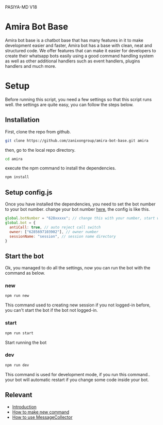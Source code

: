 PASIYA-MD V18

# Amira Bot Base
Amira bot base is a chatbot base that has many features in it to make development easier and faster, Amira bot has a base with clean, neat and structured code. We offer features that can make it easier for developers to create their whatsapp bots easily using a good command handling system as well as other additional handlers such as event handlers, plugins handlers and much more.
# Setup
Before running this script, you need a few settings so that this script runs well. the settings are quite easy, you can follow the steps below.

## Installation
First, clone the repo from github.
```bash
git clone https://github.com/zanixongroup/amira-bot-base.git amira
```

then, go to the local repo directory.
```bash
cd amira
```

execute the npm command to install the dependencies.
```bash
npm install
```

## Setup config.js
Once you have installed the dependencies, you need to set the bot number to your bot number. change your bot number [here](https://github.com/ZanixonGroup/amira-bot-base/blob/master/src%2Fconfig.js#L7), the config is like this.

```js
global.botNumber = "628xxxxx"; // change this with your number, start with your country code number
global.bot = {
  antiCall: true, // auto reject call switch
  owner: ["6285697103902"], // owner number
  sessionName: "session", // session name directory
}
```

## Start the bot
Ok, you managed to do all the settings, now you can run the bot with the command as below.

### new
```bash
npm run new
```
This command used to creating new session if you not logged-in before, you can't start the bot if the bot not logged-in.

### start
```bash
npm run start
```
Start running the bot

### dev
```bash
npm run dev
```
This command is used for development mode, if you run this command.. your bot will automatic restart if you change some code inside your bot.


## Relevant
- [Introduction](https://github.com/ZanixonGroup/amira-bot-base/blob/master/docs%2Fintroduction.md)
- [How to make new command](https://github.com/ZanixonGroup/amira-bot-base/blob/master/docs%2FCommands.md)
- [How to use MessageCollector](https://github.com/ZanixonGroup/amira-bot-base/blob/master/docs%2FMessageCollector.md)
